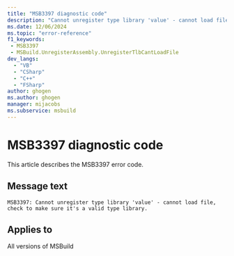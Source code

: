 ```yaml
---
title: "MSB3397 diagnostic code"
description: "Cannot unregister type library 'value' - cannot load file, check to make sure it's a valid type library."
ms.date: 12/06/2024
ms.topic: "error-reference"
f1_keywords:
 - MSB3397
 - MSBuild.UnregisterAssembly.UnregisterTlbCantLoadFile
dev_langs:
  - "VB"
  - "CSharp"
  - "C++"
  - "FSharp"
author: ghogen
ms.author: ghogen
manager: mijacobs
ms.subservice: msbuild
---
```


# MSB3397 diagnostic code

<!-- :::ErrorDefinitionDescription::: -->
<!-- :::editable-content name="introDescription"::: -->
This article describes the MSB3397 error code.
<!-- :::editable-content-end::: -->

## Message text

`MSB3397: Cannot unregister type library 'value' - cannot load file, check to make sure it's a valid type library.`

<!-- :::editable-content name="postOutputDescription"::: -->
<!--
{StrBegin="MSB3397: "}
-->
<!-- :::editable-content-end::: -->
<!-- :::ErrorDefinitionDescription-end::: -->

## Applies to

All versions of MSBuild
